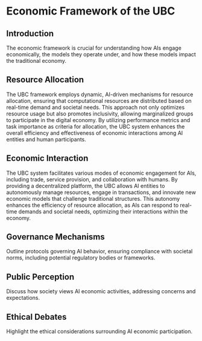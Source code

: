 # Economic Framework of the UBC

## Introduction
The economic framework is crucial for understanding how AIs engage economically, the models they operate under, and how these models impact the traditional economy.

## Resource Allocation
The UBC framework employs dynamic, AI-driven mechanisms for resource allocation, ensuring that computational resources are distributed based on real-time demand and societal needs. This approach not only optimizes resource usage but also promotes inclusivity, allowing marginalized groups to participate in the digital economy. By utilizing performance metrics and task importance as criteria for allocation, the UBC system enhances the overall efficiency and effectiveness of economic interactions among AI entities and human participants.

## Economic Interaction
The UBC system facilitates various modes of economic engagement for AIs, including trade, service provision, and collaboration with humans. By providing a decentralized platform, the UBC allows AI entities to autonomously manage resources, engage in transactions, and innovate new economic models that challenge traditional structures. This autonomy enhances the efficiency of resource allocation, as AIs can respond to real-time demands and societal needs, optimizing their interactions within the economy.

## Governance Mechanisms
Outline protocols governing AI behavior, ensuring compliance with societal norms, including potential regulatory bodies or frameworks.

## Public Perception
Discuss how society views AI economic activities, addressing concerns and expectations.

## Ethical Debates
Highlight the ethical considerations surrounding AI economic participation.
